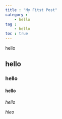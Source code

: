 ```yaml
---
title : "My Fitst Post"
category :
    - hello
tag : 
    - hello
toc : true
---
```


hello

## hello

### hello


#### hello

$hello$

$hleo$